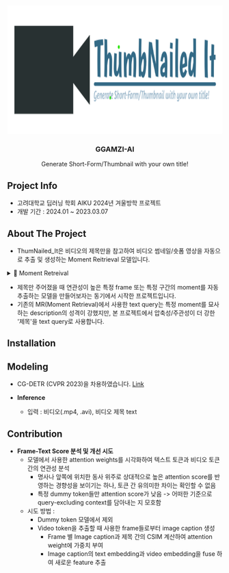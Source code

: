 <br />
<div align="center">
  <a href="https://github.com/AIKU-Official/Pick-Me-Thumbnail">
    <img src="project_logo/logo.png" alt="Logo" width="1000" height="300">
  </a>

  <h3 align="center">GGAMZI-AI</h3>

  <p align="center">
    Generate Short-Form/Thumbnail with your own title!
    <!--<br />
    <a href="https://github.com/othneildrew/Best-README-Template">View Demo</a>
    ·
    <a href="https://github.com/othneildrew/Best-README-Template/issues">Report Bug</a>
    ·
    <a href="https://github.com/othneildrew/Best-README-Template/issues">Request Feature</a>-->
  </p>
</div>

## Project Info
* 고려대학교 딥러닝 학회 AIKU 2024년 겨울방학 프로젝트
* 개발 기간 : 2024.01 ~ 2023.03.07

## About The Project
* ThumNailed_It은 비디오의 제목만을 참고하여 비디오 썸네일/숏폼 영상을 자동으로 추출 및 생성하는 Moment Reitrieval 모델입니다.

<details>
  <summary>📌 Moment Retreival </summary>
  <ol>
    Moment retrieval can de defined as the task of "localizing moments in a video given a user query".
  </ol>
</details>

* 제목만 주어졌을 때 연관성이 높은 특정 frame 또는 특정 구간의 moment를 자동 추출하는 모델을 만들어보자는 동기에서 시작한 프로젝트입니다.
* 기존의 MR(Moment Retrieval)에서 사용한 text query는 특정 moment를 묘사하는 description의 성격이 강했지만, 본 프로젝트에서 압축성/주관성이 더 강한 '제목'을 text query로 사용합니다.
## Installation

## Modeling
* CG-DETR (CVPR 2023)을 차용하였습니다. <a href="https://github.com/wjun0830/CGDETR">Link</a>
    
* **Inference**
  * 입력 : 비디오(.mp4, .avi), 비디오 제목 text
 
## Contribution
 * **Frame-Text Score 분석 및 개선 시도**
   <br />
   - 모델에서 사용한 attention weights를 시각화하여 텍스트 토큰과 비디오 토큰 간의 연관성 분석
      - 명사나 앞쪽에 위치한 동사 위주로 상대적으로 높은 attention score를 반영하는 경향성을 보이기는 하나, 토큰 간 유의미한 차이는 확인할 수 없음
      - 특정 dummy token들만 attention score가 낮음 -> 어떠한 기준으로 query-excluding context를 담아내는 지 모호함
    - 시도 방법 :
      - Dummy token 모델에서 제외
      - Video token을 추출할 때 사용한 frame들로부터 image caption 생성
          - Frame 별 Image caption과 제목 간의 CSIM 계산하여  attention weight에 가중치 부여
          - Image caption의  text embedding과  video embedding을  fuse 하여 새로운 feature 추출

